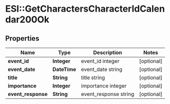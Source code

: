 # ESI::GetCharactersCharacterIdCalendar200Ok

## Properties
Name | Type | Description | Notes
------------ | ------------- | ------------- | -------------
**event_id** | **Integer** | event_id integer | [optional] 
**event_date** | **DateTime** | event_date string | [optional] 
**title** | **String** | title string | [optional] 
**importance** | **Integer** | importance integer | [optional] 
**event_response** | **String** | event_response string | [optional] 


